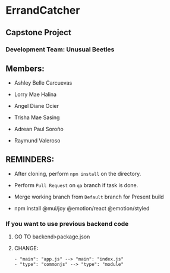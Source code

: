 # ErrandCatcher

## Capstone Project

### Development Team: Unusual Beetles

## Members:

- Ashley Belle Carcuevas

- Lorry Mae Halina

- Angel Diane Ocier

- Trisha Mae Sasing

- Adrean Paul Soroño

- Raymund Valeroso

## REMINDERS:

- After cloning, perform `npm install` on the directory.

- Perform `Pull Request` on `qa` branch if task is done.

- Merge working branch from `Default` branch for Present build

- npm install @mui/joy @emotion/react @emotion/styled

### If you want to use previous backend code

1.  GO TO backend>package.json
2.  CHANGE:

        - "main": "app.js" --> "main": "index.js"
        - "type": "commonjs" --> "type": "module"
